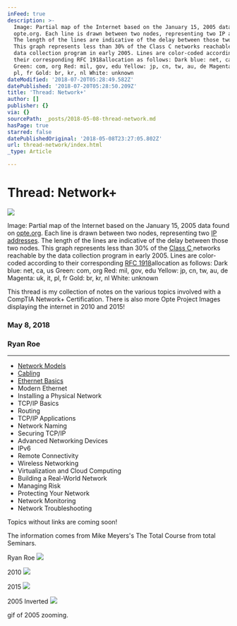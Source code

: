 ```yaml
---
inFeed: true
description: >-
  Image: Partial map of the Internet based on the January 15, 2005 data found on
  opte.org. Each line is drawn between two nodes, representing two IP addresses.
  The length of the lines are indicative of the delay between those two nodes.
  This graph represents less than 30% of the Class C networks reachable by the
  data collection program in early 2005. Lines are color-coded according to
  their corresponding RFC 1918allocation as follows: Dark blue: net, ca, us
  Green: com, org Red: mil, gov, edu Yellow: jp, cn, tw, au, de Magenta: uk, it,
  pl, fr Gold: br, kr, nl White: unknown
dateModified: '2018-07-20T05:28:49.582Z'
datePublished: '2018-07-20T05:28:50.209Z'
title: 'Thread: Network+'
author: []
publisher: {}
via: {}
sourcePath: _posts/2018-05-08-thread-network.md
hasPage: true
starred: false
datePublishedOriginal: '2018-05-08T23:27:05.802Z'
url: thread-network/index.html
_type: Article

---
```

# Thread: Network+
![](https://the-grid-user-content.s3-us-west-2.amazonaws.com/7fdb4b81-86e1-46e3-9226-be5e4cb3d042.png)

Image: Partial map of the Internet based on the January 15, 2005 data found on [opte.org][0]. Each line is drawn between two nodes, representing two [IP addresses][1]. The length of the lines are indicative of the delay between those two nodes. This graph represents less than 30% of the [Class C ][2]networks reachable by the data collection program in early 2005\. Lines are color-coded according to their corresponding [RFC 1918][3]allocation as follows: Dark blue: net, ca, us Green: com, org Red: mil, gov, edu Yellow: jp, cn, tw, au, de Magenta: uk, it, pl, fr Gold: br, kr, nl White: unknown

This thread is my collection of notes on the various topics involved with a CompTIA Network+ Certification. There is also more Opte Project Images displaying the internet in 2010 and 2015!

### May 8, 2018

### Ryan Roe

---

* [Network Models][4]
* [Cabling][5]
* [Ethernet Basics][6]
* Modern Ethernet
* Installing a Physical Network
* TCP/IP Basics
* Routing
* TCP/IP Applications
* Network Naming
* Securing TCP/IP
* Advanced Networking Devices
* IPv6
* Remote Connectivity
* Wireless Networking
* Virtualization and Cloud Computing
* Building a Real-World Network
* Managing Risk
* Protecting Your Network
* Network Monitoring
* Network Troubleshooting

Topics without links are coming soon!

The information comes from Mike Meyers's The Total Course from total Seminars.

Ryan Roe
![](https://the-grid-user-content.s3-us-west-2.amazonaws.com/9928084b-9c18-4a24-ae4c-52137875cf5f.png)

2010
![](https://the-grid-user-content.s3-us-west-2.amazonaws.com/d03c0075-2725-4bde-95d9-1b0a7d6c205f.png)

2015
![](https://the-grid-user-content.s3-us-west-2.amazonaws.com/2350cd8f-e14e-4783-8691-47c90d1c6c33.png)

2005 Inverted
![](https://the-grid-user-content.s3-us-west-2.amazonaws.com/6d7cbbe6-e065-46fb-acf9-e2979d881609.gif)

gif of 2005 zooming.

[0]: http://www.opte.org/maps/
[1]: https://en.wikipedia.org/wiki/IP_address "en:IP address"
[2]: https://en.wikipedia.org/wiki/Classful_network "en:Classful network"
[3]: https://tools.ietf.org/html/rfc1918
[4]: http://ryanroe.io/network-models
[5]: http://ryanroe.io/cabling-and-topology
[6]: http://ryanroe.io/ethernet-basics